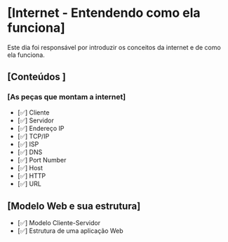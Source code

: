 # [Internet - Entendendo como ela funciona]

Este dia foi responsável por introduzir os conceitos da internet e de como ela funciona.

## [Conteúdos ]

### [As peças que montam a internet]

- [:white_check_mark:] Cliente
- [:white_check_mark:] Servidor
- [:white_check_mark:] Endereço IP
- [:white_check_mark:] TCP/IP
- [:white_check_mark:] ISP
- [:white_check_mark:] DNS
- [:white_check_mark:] Port Number
- [:white_check_mark:] Host
- [:white_check_mark:] HTTP
- [:white_check_mark:] URL

## [Modelo Web e sua estrutura]

- [:white_check_mark:] Modelo Cliente-Servidor
- [:white_check_mark:] Estrutura de uma aplicação Web
